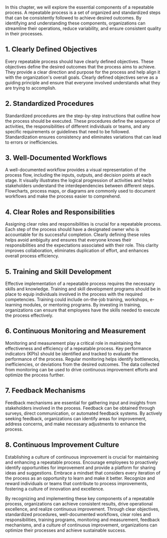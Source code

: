 
In this chapter, we will explore the essential components of a repeatable process. A repeatable process is a set of organized and standardized steps that can be consistently followed to achieve desired outcomes. By identifying and understanding these components, organizations can streamline their operations, reduce variability, and ensure consistent quality in their processes.

**1. Clearly Defined Objectives**
---------------------------------

Every repeatable process should have clearly defined objectives. These objectives define the desired outcomes that the process aims to achieve. They provide a clear direction and purpose for the process and help align it with the organization's overall goals. Clearly defined objectives serve as a guiding principle and ensure that everyone involved understands what they are trying to accomplish.

**2. Standardized Procedures**
------------------------------

Standardized procedures are the step-by-step instructions that outline how the process should be executed. These procedures define the sequence of activities, the responsibilities of different individuals or teams, and any specific requirements or guidelines that need to be followed. Standardization ensures consistency and eliminates variations that can lead to errors or inefficiencies.

**3. Well-Documented Workflows**
--------------------------------

A well-documented workflow provides a visual representation of the process flow, including the inputs, outputs, and decision points at each stage. It visually illustrates the logical progression of activities and helps stakeholders understand the interdependencies between different steps. Flowcharts, process maps, or diagrams are commonly used to document workflows and make the process easier to comprehend.

**4. Clear Roles and Responsibilities**
---------------------------------------

Assigning clear roles and responsibilities is crucial for a repeatable process. Each step of the process should have a designated owner who is accountable for its successful completion. Clearly defining these roles helps avoid ambiguity and ensures that everyone knows their responsibilities and the expectations associated with their role. This clarity improves collaboration, eliminates duplication of effort, and enhances overall process efficiency.

**5. Training and Skill Development**
-------------------------------------

Effective implementation of a repeatable process requires the necessary skills and knowledge. Training and skill development programs should be in place to equip individuals involved in the process with the required competencies. Training could include on-the-job training, workshops, e-learning modules, or mentoring programs. By investing in training, organizations can ensure that employees have the skills needed to execute the process effectively.

**6. Continuous Monitoring and Measurement**
--------------------------------------------

Monitoring and measurement play a critical role in maintaining the effectiveness and efficiency of a repeatable process. Key performance indicators (KPIs) should be identified and tracked to evaluate the performance of the process. Regular monitoring helps identify bottlenecks, inefficiencies, or deviations from the desired outcomes. The data collected from monitoring can be used to drive continuous improvement efforts and optimize the process further.

**7. Feedback Mechanisms**
--------------------------

Feedback mechanisms are essential for gathering input and insights from stakeholders involved in the process. Feedback can be obtained through surveys, direct communication, or automated feedback systems. By actively seeking feedback, organizations can identify areas for improvement, address concerns, and make necessary adjustments to enhance the process.

**8. Continuous Improvement Culture**
-------------------------------------

Establishing a culture of continuous improvement is crucial for maintaining and enhancing a repeatable process. Encourage employees to proactively identify opportunities for improvement and provide a platform for sharing ideas and suggestions. Embrace a mindset that considers every iteration of the process as an opportunity to learn and make it better. Recognize and reward individuals or teams that contribute to process improvements, fostering a culture of innovation and excellence.

By recognizing and implementing these key components of a repeatable process, organizations can achieve consistent results, drive operational excellence, and realize continuous improvement. Through clear objectives, standardized procedures, well-documented workflows, clear roles and responsibilities, training programs, monitoring and measurement, feedback mechanisms, and a culture of continuous improvement, organizations can optimize their processes and achieve sustainable success.
